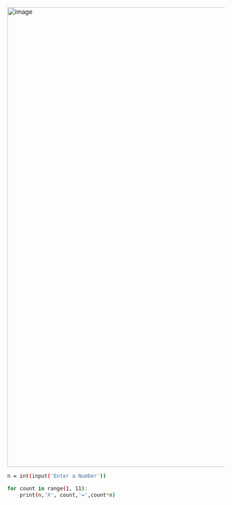 <img width="1062" alt="image" src="https://github.com/user-attachments/assets/8880d2a7-cdf0-4833-98b4-5fcb45081542" />

```sh
n = int(input('Enter a Number'))

for count in range(1, 11):
    print(n,'X', count,'=',count*n)
```
